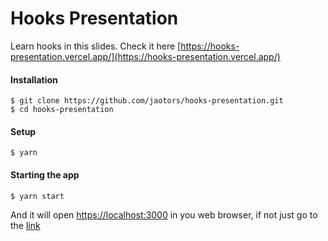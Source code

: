 # Hooks Presentation

Learn hooks in this slides. Check it here [https://hooks-presentation.vercel.app/](https://hooks-presentation.vercel.app/)

#### Installation

```
$ git clone https://github.com/jaotors/hooks-presentation.git
$ cd hooks-presentation
```

#### Setup

```
$ yarn
```

#### Starting the app

```
$ yarn start
```

And it will open [https://localhost:3000](https://localhost:3000) in you web browser, if not just go to the [link](https://localhost:3000)


